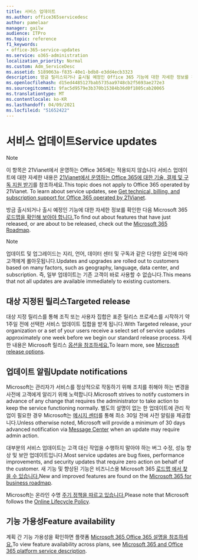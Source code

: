```yaml
---
title: 서비스 업데이트
ms.author: office365servicedesc
author: pamelaar
manager: gailw
audience: ITPro
ms.topic: reference
f1_keywords:
- office-365-service-updates
ms.service: o365-administration
localization_priority: Normal
ms.custom: Adm_ServiceDesc
ms.assetid: 5189063a-f835-40e1-bdb8-e3dd4ecb3323
description: 방금 릴리스되거나 출시될 예정인 Office 365 기능에 대한 자세한 정보를 확인한 다음 Microsoft 365 로드맵을 확인해 보아야 합니다.
ms.openlocfilehash: d15ed4485127bab5735aa9748cb2f5693ae272e3
ms.sourcegitcommit: 9fac5d9579e3b370b15384b36d0f1805cab20065
ms.translationtype: MT
ms.contentlocale: ko-KR
ms.lasthandoff: 04/09/2021
ms.locfileid: "51652422"
---
```

# <a name="service-updates"></a><span data-ttu-id="caab4-103">서비스 업데이트</span><span class="sxs-lookup"><span data-stu-id="caab4-103">Service updates</span></span>

> [!NOTE]
> <span data-ttu-id="caab4-p101">이 항목은 21Vianet에서 운영하는 Office 365에는 적용되지 않습니다 서비스 업데이트에 대한 자세한 내용은 [21Vianet에서 운영하는 Office 365에 대한 기술, 결제 및 구독 지원 받기](/microsoft-365/admin/contact-support-for-business-products)를 참조하세요.</span><span class="sxs-lookup"><span data-stu-id="caab4-p101">This topic does not apply to Office 365 operated by 21Vianet. To learn about service updates, see [Get technical, billing, and subscription support for Office 365 operated by 21Vianet](/microsoft-365/admin/contact-support-for-business-products).</span></span> 
  
<span data-ttu-id="caab4-106">방금 출시되거나 출시 예정인 기능에 대한 자세한 정보를 확인한 다음 Microsoft 365 [로드맵을 확인해 보아야 합니다.](https://go.microsoft.com/fwlink/?LinkId=509914)</span><span class="sxs-lookup"><span data-stu-id="caab4-106">To find out about features that have just released, or are about to be released, check out the [Microsoft 365 Roadmap](https://go.microsoft.com/fwlink/?LinkId=509914).</span></span>
  
> [!NOTE]
> <span data-ttu-id="caab4-107">업데이트 및 업그레이드는 지리, 언어, 데이터 센터 및 구독과 같은 다양한 요인에 따라 고객에게 롤아웃됩니다.</span><span class="sxs-lookup"><span data-stu-id="caab4-107">Updates and upgrades are rolled out to customers based on many factors, such as geography, language, data center, and subscription.</span></span> <span data-ttu-id="caab4-108">즉, 일부 업데이트는 기존 고객이 바로 사용할 수 없습니다.</span><span class="sxs-lookup"><span data-stu-id="caab4-108">This means that not all updates are available immediately to existing customers.</span></span> 
  
## <a name="targeted-release"></a><span data-ttu-id="caab4-109">대상 지정된 릴리스</span><span class="sxs-lookup"><span data-stu-id="caab4-109">Targeted release</span></span>

<span data-ttu-id="caab4-110">대상 지정 릴리스를 통해 조직 또는 사용자 집합은 표준 릴리스 프로세스를 시작하기 약 1주일 전에 선택한 서비스 업데이트 집합을 받게 됩니다.</span><span class="sxs-lookup"><span data-stu-id="caab4-110">With Targeted release, your organization or a set of your users receive a select set of service updates approximately one week before we begin our standard release process.</span></span> <span data-ttu-id="caab4-111">자세한 내용은 Microsoft 릴리스 [옵션을 참조하세요.](/office365/admin/manage/release-options-in-office-365)</span><span class="sxs-lookup"><span data-stu-id="caab4-111">To learn more, see [Microsoft release options](/office365/admin/manage/release-options-in-office-365).</span></span> 
  
## <a name="update-notifications"></a><span data-ttu-id="caab4-112">업데이트 알림</span><span class="sxs-lookup"><span data-stu-id="caab4-112">Update notifications</span></span>

<span data-ttu-id="caab4-113">Microsoft는 관리자가 서비스를 정상적으로 작동하기 위해 조치를 취해야 하는 변경을 사전에 고객에게 알리기 위해 노력합니다.</span><span class="sxs-lookup"><span data-stu-id="caab4-113">Microsoft strives to notify customers in advance of any change that requires the administrator to take action to keep the service functioning normally.</span></span> <span data-ttu-id="caab4-114">별도의 설명이 없는 한 업데이트에 관리 작업이 필요한 경우 Microsoft는 [메시지 센터](/office365/admin/manage/message-center)를 통해 최소 30일 전에 사전 알림을 제공합니다.</span><span class="sxs-lookup"><span data-stu-id="caab4-114">Unless otherwise noted, Microsoft will provide a minimum of 30 days advanced notification via [Message Center](/office365/admin/manage/message-center) when an update may require admin action.</span></span> 
  
<span data-ttu-id="caab4-115">대부분의 서비스 업데이트는 고객 대신 작업을 수행하지 말아야 하는 버그 수정, 성능 향상 및 보안 업데이트입니다.</span><span class="sxs-lookup"><span data-stu-id="caab4-115">Most service updates are bug fixes, performance improvements, and security updates that require zero action on behalf of the customer.</span></span> <span data-ttu-id="caab4-116">새 기능 및 향상된 기능은 비즈니스용 Microsoft 365 [로드맵 에서 찾을 수 있습니다.](https://roadmap.office.com/)</span><span class="sxs-lookup"><span data-stu-id="caab4-116">New and improved features are found on the [Microsoft 365 for business roadmap](https://roadmap.office.com/).</span></span>
  
<span data-ttu-id="caab4-117">Microsoft는 온라인 수명 [주기 정책을 따르고 있습니다.](https://support.microsoft.com/lifecycle#gp/osslpolicy)</span><span class="sxs-lookup"><span data-stu-id="caab4-117">Please note that Microsoft follows the [Online Lifecycle Policy](https://support.microsoft.com/lifecycle#gp/osslpolicy).</span></span>
  
## <a name="feature-availability"></a><span data-ttu-id="caab4-118">기능 가용성</span><span class="sxs-lookup"><span data-stu-id="caab4-118">Feature availability</span></span>

<span data-ttu-id="caab4-119">계획 간 기능 가용성을 확인하면 플랫폼 [Microsoft 365 Office 365 설명을 참조하세요.](office-365-platform-service-description.md)</span><span class="sxs-lookup"><span data-stu-id="caab4-119">To view feature availability across plans, see [Microsoft 365 and Office 365 platform service description](office-365-platform-service-description.md).</span></span>
